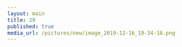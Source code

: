 ```yaml
--- 
layout: main 
title: 29 
published: true 
media_url: /pictures/new/image_2019-12-16_19-34-16.png 
--- 
```

